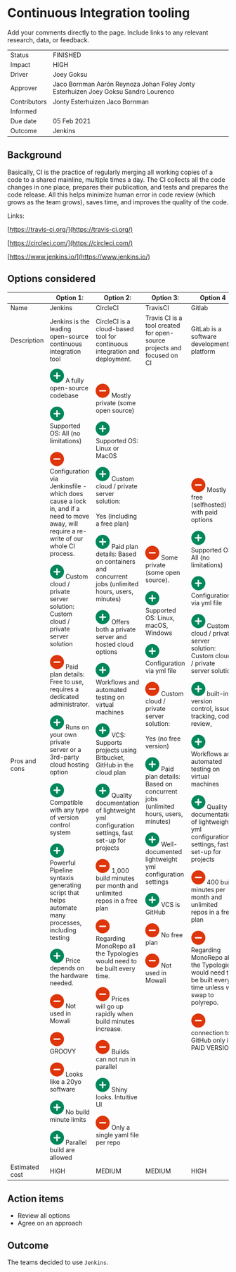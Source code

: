 # Continuous Integration tooling

Add your comments directly to the page. Include links to any relevant research, data, or feedback.

|     |     |
| --- | --- |
| Status | FINISHED |
| Impact | HIGH |
| Driver | Joey Goksu |
| Approver | Jaco Bornman Aarón Reynoza Johan Foley Jonty Esterhuizen Joey Goksu Sandro Lourenco |
| Contributors | Jonty Esterhuizen Jaco Bornman |
| Informed |     |
| Due date | 05 Feb 2021 |
| Outcome | Jenkins |

## Background

Basically, CI is the practice of regularly merging all working copies of a code to a shared mainline, multiple times a day. The CI collects all the code changes in one place, prepares their publication, and tests and prepares the code release. All this helps minimize human error in code review (which grows as the team grows), saves time, and improves the quality of the code.

Links:

[https://travis-ci.org/](https://travis-ci.org/)

[https://circleci.com/](https://circleci.com/)

[https://www.jenkins.io/](https://www.jenkins.io/)

## Options considered

|     | Option 1: | Option 2: | Option 3: | Option 4 |
| --- | --- | --- | --- | --- |
| Name | Jenkins | CircleCI | TravisCI | Gitlab |
| Description | Jenkins is the leading open-source continuous integration tool | CircleCI is a cloud-based tool for continuous integration and deployment. | Travis CI is a tool created for open-source projects and focused on CI | GitLab is a software development platform |
| Pros and cons | ![(plus)](../../images/plus_32.png) A fully open-source codebase<br><br>![(plus)](../../images/plus_32.png) Supported OS: All (no limitations)<br><br>![(minus)](../../images/minus_32.png) Configuration via Jenkinsfile - which does cause a lock in, and if a need to move away, will require a re-write of our whole CI process.<br><br>![(plus)](../../images/plus_32.png) Custom cloud / private server solution: Custom cloud / private server solution<br><br>![(minus)](../../images/minus_32.png) Paid plan details: Free to use, requires a dedicated administrator.<br><br>![(plus)](../../images/plus_32.png) Runs on your own private server or a 3rd-party cloud hosting option<br><br>![(plus)](../../images/plus_32.png) Compatible with any type of version control system<br><br>![(plus)](../../images/plus_32.png) Powerful Pipeline syntaxis generating script that helps automate many processes, including testing<br><br>![(plus)](../../images/plus_32.png) Price depends on the hardware needed.<br><br>![(minus)](../../images/minus_32.png) Not used in Mowali<br><br>![(minus)](../../images/minus_32.png) GROOVY<br><br>![(minus)](../../images/minus_32.png) Looks like a 20yo software<br><br>![(plus)](../../images/plus_32.png) No build minute limits<br><br>![(plus)](../../images/plus_32.png) Parallel build are allowed | ![(minus)](../../images/minus_32.png) Mostly private (some open source)<br><br>![(plus)](../../images/plus_32.png) Supported OS: Linux or MacOS<br><br>![(plus)](../../images/plus_32.png) Custom cloud / private server solution:<br><br>Yes (including a free plan)<br><br>![(plus)](../../images/plus_32.png) Paid plan details: Based on containers and concurrent jobs (unlimited hours, users, minutes)<br><br>![(plus)](../../images/plus_32.png) Offers both a private server and hosted cloud options<br><br>![(plus)](../../images/plus_32.png) Workflows and automated testing on virtual machines<br><br>![(plus)](../../images/plus_32.png) VCS: Supports projects using Bitbucket, GitHub in the cloud plan<br><br>![(plus)](../../images/plus_32.png) Quality documentation of lightweight yml configuration settings, fast set-up for projects<br><br>![(minus)](../../images/minus_32.png) 1,000 build minutes per month and unlimited repos in a free plan<br><br>![(minus)](../../images/minus_32.png) Regarding MonoRepo all the Typologies would need to be built every time.<br><br>![(minus)](../../images/minus_32.png) Prices will go up rapidly when build minutes increase.<br><br>![(minus)](../../images/minus_32.png) Builds can not run in parallel<br><br>![(plus)](../../images/plus_32.png) Shiny looks. Intuitive UI<br><br>![(minus)](../../images/minus_32.png) Only a single yaml file per repo | ![(minus)](../../images/minus_32.png) Some private (some open source).<br><br>![(plus)](../../images/plus_32.png) Supported OS: Linux, macOS, Windows<br><br>![(plus)](../../images/plus_32.png) Configuration via yml file<br><br>![(minus)](../../images/minus_32.png) Custom cloud / private server solution:<br><br>Yes (no free version)<br><br>![(plus)](../../images/plus_32.png) Paid plan details: Based on concurrent jobs (unlimited hours, users, minutes)<br><br>![(plus)](../../images/plus_32.png) Well-documented lightweight yml configuration settings<br><br>![(plus)](../../images/plus_32.png) VCS is GitHub<br><br>![(minus)](../../images/minus_32.png) No free plan<br><br>![(minus)](../../images/minus_32.png) Not used in Mowali | ![(minus)](../../images/minus_32.png) Mostly free (selfhosted) with paid options<br><br>![(plus)](../../images/plus_32.png) Supported OS: All (no limitations)<br><br>![(plus)](../../images/plus_32.png) Configuration via yml file<br><br>![(plus)](../../images/plus_32.png) Custom cloud / private server solution: Custom cloud / private server solution<br><br>![(plus)](../../images/plus_32.png) built-in version control, issue tracking, code review,<br><br>![(plus)](../../images/plus_32.png) Workflows and automated testing on virtual machines<br><br>![(plus)](../../images/plus_32.png) Quality documentation of lightweight yml configuration settings, fast set-up for projects<br><br>![(minus)](../../images/minus_32.png) 400 build minutes per month and unlimited repos in a free plan<br><br>![(minus)](../../images/minus_32.png) Regarding MonoRepo all the Typologies would need to be built every time unless we swap to polyrepo.<br><br>![(minus)](../../images/minus_32.png) connection to GitHub only in PAID VERSION |
| Estimated cost | HIGH | MEDIUM | MEDIUM | HIGH |

## Action items

- Review all options
- Agree on an approach

## Outcome

The teams decided to use `Jenkins`.
